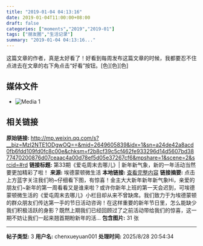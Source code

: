 ```yaml
---
title: "2019-01-04 04:13:16"
date: 2019-01-04T11:00:00+08:00
draft: false
categories: ["moments","2019","2019-01"]
tags: ["朋友圈","生活记录"]
summary: "2019-01-04 04:13:16..."
---
```


这篇文章的作者，真是太好看了！好看到每周发布这篇文章的时候，我都要忍不住点进去在文章的右下角点击“好看”按钮。[色][色][色]

## 媒体文件

- ![Media 1](/Moments/photos/2019-01-04/201901040413160.jpg)

## 相关链接

**原始链接:** http://mp.weixin.qq.com/s?__biz=MzI2NTE1ODgwOQ==&mid=2649605839&idx=1&sn=a24de42a8acd0fb6fdd109fd0fc8c00e&chksm=f2b8cf39c5cf462fe933296d14d5607bd3877470200876d07ceaac4a00d78ef5d05e37267cf6&mpshare=1&scene=2&srcid=#rd
**链接标题:** 第33期《爱屯周末去哪儿》| 新年新气象，新的一年活动当然要更加精彩了啦！
**来源:** 埃德蒙顿微生活
**本地链接:** [查看完整内容](/link_content/2019/01/2019-01-04-1/link_content/)
**链接摘要:** 点击上方蓝字关注我们哟~仔细看下图，有惊喜！金主大大新年新年新气象Hi，亲爱的朋友们~新年的第一周看看又是谁来啦？或许你新年上班的第一天会迟到，可埃德蒙顿微生活的《爱屯周末去哪儿》小栏目却从来不曾缺席。我们致力于为埃德蒙顿的群众朋友们传达第一手的节日活动咨询！在这样重要的新年节日里，怎么能缺少我们积极活跃的身影？既然上期我们已经回顾过了之前活动带给我们的惊喜，这一期不妨让我们一起来翘首期盼新年的活...
**包含图片:** 31 张

---

**帖子类型:** 3
**用户名:** chenxueyuan001
**处理时间:** 2025/8/28 20:54:34